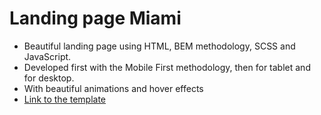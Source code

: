 # Landing page Miami
- Beautiful landing page using HTML, BEM methodology, SCSS and JavaScript.
- Developed first with the Mobile First methodology, then for tablet and for desktop.
- With beautiful animations and hover effects
- [Link to the template](https://www.figma.com/file/nHz8bflIwJaWP3P99vKTH5/miami_home_new?node-id=16033%3A3)
